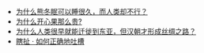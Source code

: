 + [为什么熊冬眠可以睡很久，而人类却不行？](https://daily.zhihu.com/story/9778901)
+ [为什么开心果那么贵?](https://daily.zhihu.com/story/9778909)
+ [为什么人类很早就能迁徙到东亚，但汉朝才形成丝绸之路？](https://daily.zhihu.com/story/9778914)
+ [瞎扯 · 如何正确地吐槽](https://daily.zhihu.com/story/9778891)

